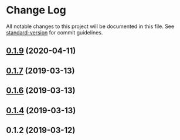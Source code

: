 # Change Log

All notable changes to this project will be documented in this file. See [standard-version](https://github.com/conventional-changelog/standard-version) for commit guidelines.

<a name="0.1.9"></a>
## [0.1.9](https://github.com/hobochild/apollo-link-segment/compare/v0.1.7...v0.1.9) (2020-04-11)



<a name="0.1.7"></a>
## [0.1.7](https://github.com/hobochild/apollo-link-segment/compare/v0.1.5...v0.1.7) (2019-03-13)



<a name="0.1.6"></a>
## [0.1.6](https://github.com/hobochild/apollo-link-segment/compare/v0.1.4...v0.1.6) (2019-03-13)



<a name="0.1.4"></a>
## [0.1.4](https://github.com/hobochild/apollo-link-segment/compare/v0.1.2...v0.1.4) (2019-03-13)



<a name="0.1.2"></a>
## 0.1.2 (2019-03-12)

